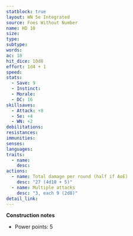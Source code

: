 ```yaml
---
statblock: true
layout: WN 5e Integrated
source: Foes Without Number
name: HD 10
size: 
type: 
subtype: 
words: 
ac: 18
hit_dice: 10d8
effort: 1d4 + 1
speed: 
stats:
  - Save: 9
  - Instinct: 
  - Morale:
  - DC: 16
skillsaves:
  - Attack: +8
  - 5e: +4
  - WN: +2
debilitations: 
resistances:
immunities:
senses:
languages: 
traits:
  - name: 
    desc: 
actions:
  - name: Total damage per round (half if AoE)
    desc: "27 (4d10 + 5)"
  - name: Multiple attacks
    desc: "3, each 9 (2d8)"
detail_link: 
---
```


**Construction notes**
- Power points: 5

